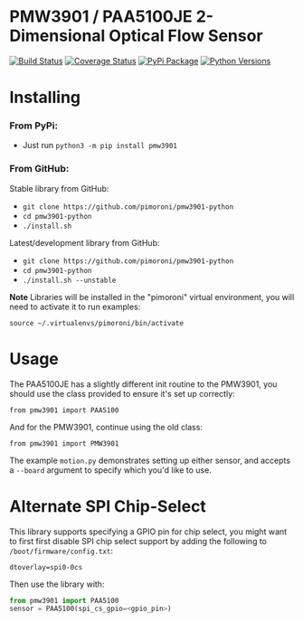 # PMW3901 / PAA5100JE 2-Dimensional Optical Flow Sensor

[![Build Status](https://img.shields.io/github/actions/workflow/status/pimoroni/pmw3901-python/test.yml?branch=main)](https://github.com/pimoroni/pmw3901-python/actions/workflows/test.yml)
[![Coverage Status](https://coveralls.io/repos/github/pimoroni/pmw3901-python/badge.svg?branch=main)](https://coveralls.io/github/pimoroni/pmw3901-python?branch=main)
[![PyPi Package](https://img.shields.io/pypi/v/pmw3901.svg)](https://pypi.python.org/pypi/pmw3901)
[![Python Versions](https://img.shields.io/pypi/pyversions/pmw3901.svg)](https://pypi.python.org/pypi/pmw3901)


# Installing

### From PyPi:

* Just run `python3 -m pip install pmw3901`

### From GitHub:

Stable library from GitHub:

* `git clone https://github.com/pimoroni/pmw3901-python`
* `cd pmw3901-python`
* `./install.sh`

Latest/development library from GitHub:

* `git clone https://github.com/pimoroni/pmw3901-python`
* `cd pmw3901-python`
* `./install.sh --unstable`

**Note** Libraries will be installed in the "pimoroni" virtual environment,
you will need to activate it to run examples:

```
source ~/.virtualenvs/pimoroni/bin/activate
```

# Usage

The PAA5100JE has a slightly different init routine to the PMW3901, you
should use the class provided to ensure it's set up correctly:

```
from pmw3901 import PAA5100
```

And for the PMW3901, continue using the old class:

```
from pmw3901 import PMW3901
```

The example `motion.py` demonstrates setting up either sensor, and accepts
a `--board` argument to specify which you'd like to use.

# Alternate SPI Chip-Select

This library supports specifying a GPIO pin for chip select, you might want
to first first disable SPI chip select support by adding the following
to `/boot/firmware/config.txt`:

```
dtoverlay=spi0-0cs
```

Then use the library with:

```python
from pmw3901 import PAA5100
sensor = PAA5100(spi_cs_gpio=<gpio_pin>)
```